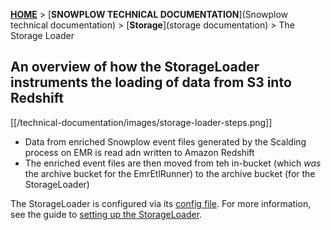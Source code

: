 [**HOME**](Home) > [**SNOWPLOW TECHNICAL DOCUMENTATION**](Snowplow technical documentation) > [**Storage**](storage documentation) > The Storage Loader

## An overview of how the StorageLoader instruments the loading of data from S3 into Redshift

[[/technical-documentation/images/storage-loader-steps.png]]

* Data from enriched Snowplow event files generated by the Scalding process on EMR is read adn written to Amazon Redshift
* The enriched event files are then moved from teh in-bucket (which *was* the archive bucket for the EmrEtlRunner) to the archive bucket (for the StorageLoader)

The StorageLoader is configured via its [config file][config-file]. For more information, see the guide to [setting up the StorageLoader][storage-loader-setup].

[config-file]: https://github.com/snowplow/snowplow/blob/master/4-storage/storage-loader/config/config.yml.sample
[storage-loader-setup]: 1-Installing-the-StorageLoader